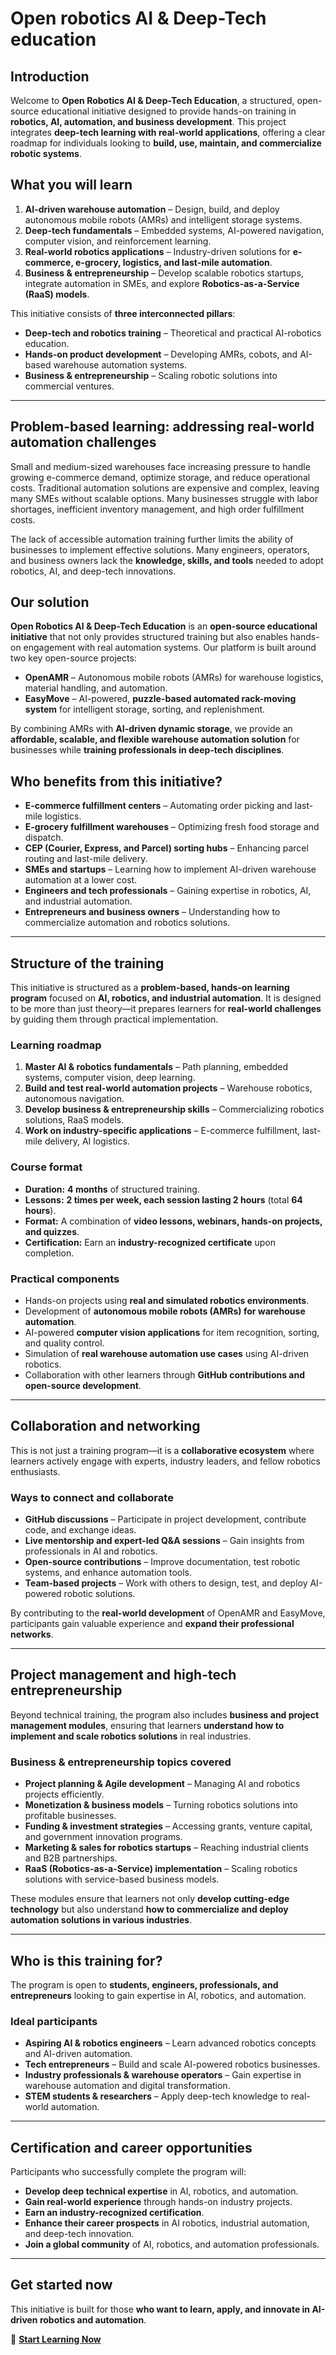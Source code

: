 # Open robotics AI & Deep-Tech education

## Introduction

Welcome to **Open Robotics AI & Deep-Tech Education**, a structured, open-source educational initiative designed to provide hands-on training in **robotics, AI, automation, and business development**. This project integrates **deep-tech learning with real-world applications**, offering a clear roadmap for individuals looking to **build, use, maintain, and commercialize robotic systems**.

## What you will learn

1. **AI-driven warehouse automation** – Design, build, and deploy autonomous mobile robots (AMRs) and intelligent storage systems.
2. **Deep-tech fundamentals** – Embedded systems, AI-powered navigation, computer vision, and reinforcement learning.
3. **Real-world robotics applications** – Industry-driven solutions for **e-commerce, e-grocery, logistics, and last-mile automation**.
4. **Business & entrepreneurship** – Develop scalable robotics startups, integrate automation in SMEs, and explore **Robotics-as-a-Service (RaaS) models**.

This initiative consists of **three interconnected pillars**:

- **Deep-tech and robotics training** – Theoretical and practical AI-robotics education.
- **Hands-on product development** – Developing AMRs, cobots, and AI-based warehouse automation systems.
- **Business & entrepreneurship** – Scaling robotic solutions into commercial ventures.

---

## Problem-based learning: addressing real-world automation challenges

Small and medium-sized warehouses face increasing pressure to handle growing e-commerce demand, optimize storage, and reduce operational costs. Traditional automation solutions are expensive and complex, leaving many SMEs without scalable options. Many businesses struggle with labor shortages, inefficient inventory management, and high order fulfillment costs.  

The lack of accessible automation training further limits the ability of businesses to implement effective solutions. Many engineers, operators, and business owners lack the **knowledge, skills, and tools** needed to adopt robotics, AI, and deep-tech innovations.

## Our solution

**Open Robotics AI & Deep-Tech Education** is an **open-source educational initiative** that not only provides structured training but also enables hands-on engagement with real automation systems. Our platform is built around two key open-source projects:  

- **OpenAMR** – Autonomous mobile robots (AMRs) for warehouse logistics, material handling, and automation.  
- **EasyMove** – AI-powered, **puzzle-based automated rack-moving system** for intelligent storage, sorting, and replenishment.  

By combining AMRs with **AI-driven dynamic storage**, we provide an **affordable, scalable, and flexible warehouse automation solution** for businesses while **training professionals in deep-tech disciplines**.

## Who benefits from this initiative?

- **E-commerce fulfillment centers** – Automating order picking and last-mile logistics.  
- **E-grocery fulfillment warehouses** – Optimizing fresh food storage and dispatch.  
- **CEP (Courier, Express, and Parcel) sorting hubs** – Enhancing parcel routing and last-mile delivery.  
- **SMEs and startups** – Learning how to implement AI-driven warehouse automation at a lower cost.  
- **Engineers and tech professionals** – Gaining expertise in robotics, AI, and industrial automation.  
- **Entrepreneurs and business owners** – Understanding how to commercialize automation and robotics solutions.

---

## Structure of the training

This initiative is structured as a **problem-based, hands-on learning program** focused on **AI, robotics, and industrial automation**. It is designed to be more than just theory—it prepares learners for **real-world challenges** by guiding them through practical implementation.

### **Learning roadmap**
1. **Master AI & robotics fundamentals** – Path planning, embedded systems, computer vision, deep learning.  
2. **Build and test real-world automation projects** – Warehouse robotics, autonomous navigation.  
3. **Develop business & entrepreneurship skills** – Commercializing robotics solutions, RaaS models.  
4. **Work on industry-specific applications** – E-commerce fulfillment, last-mile delivery, AI logistics.  

### **Course format**
- **Duration:** **4 months** of structured training.  
- **Lessons:** **2 times per week, each session lasting 2 hours** (total **64 hours**).  
- **Format:** A combination of **video lessons, webinars, hands-on projects, and quizzes**.  
- **Certification:** Earn an **industry-recognized certificate** upon completion.  

### **Practical components**
- Hands-on projects using **real and simulated robotics environments**.  
- Development of **autonomous mobile robots (AMRs) for warehouse automation**.  
- AI-powered **computer vision applications** for item recognition, sorting, and quality control.  
- Simulation of **real warehouse automation use cases** using AI-driven robotics.  
- Collaboration with other learners through **GitHub contributions and open-source development**.  

---

## Collaboration and networking

This is not just a training program—it is a **collaborative ecosystem** where learners actively engage with experts, industry leaders, and fellow robotics enthusiasts.

### **Ways to connect and collaborate**
- **GitHub discussions** – Participate in project development, contribute code, and exchange ideas.  
- **Live mentorship and expert-led Q&A sessions** – Gain insights from professionals in AI and robotics.  
- **Open-source contributions** – Improve documentation, test robotic systems, and enhance automation tools.  
- **Team-based projects** – Work with others to design, test, and deploy AI-powered robotic solutions.  

By contributing to the **real-world development** of OpenAMR and EasyMove, participants gain valuable experience and **expand their professional networks**.

---

## Project management and high-tech entrepreneurship

Beyond technical training, the program also includes **business and project management modules**, ensuring that learners **understand how to implement and scale robotics solutions** in real industries.

### **Business & entrepreneurship topics covered**
- **Project planning & Agile development** – Managing AI and robotics projects efficiently.  
- **Monetization & business models** – Turning robotics solutions into profitable businesses.  
- **Funding & investment strategies** – Accessing grants, venture capital, and government innovation programs.  
- **Marketing & sales for robotics startups** – Reaching industrial clients and B2B partnerships.  
- **RaaS (Robotics-as-a-Service) implementation** – Scaling robotics solutions with service-based business models.  

These modules ensure that learners not only **develop cutting-edge technology** but also understand **how to commercialize and deploy automation solutions in various industries**.

---

## Who is this training for?

The program is open to **students, engineers, professionals, and entrepreneurs** looking to gain expertise in AI, robotics, and automation.

### **Ideal participants**
- **Aspiring AI & robotics engineers** – Learn advanced robotics concepts and AI-driven automation.  
- **Tech entrepreneurs** – Build and scale AI-powered robotics businesses.  
- **Industry professionals & warehouse operators** – Gain expertise in warehouse automation and digital transformation.  
- **STEM students & researchers** – Apply deep-tech knowledge to real-world automation.  

---

## Certification and career opportunities

Participants who successfully complete the program will:
- **Develop deep technical expertise** in AI, robotics, and automation.  
- **Gain real-world experience** through hands-on industry projects.  
- **Earn an industry-recognized certification**.  
- **Enhance their career prospects** in AI robotics, industrial automation, and deep-tech innovation.  
- **Join a global community** of AI, robotics, and automation professionals.  

---

## Get started now

This initiative is built for those **who want to learn, apply, and innovate in AI-driven robotics and automation**.

📖 **[Start Learning Now](getting_started)**
